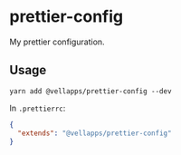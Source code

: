 # prettier-config

My prettier configuration.

## Usage

```
yarn add @vellapps/prettier-config --dev
```

In `.prettierrc`:

```json
{
  "extends": "@vellapps/prettier-config"
}
```
